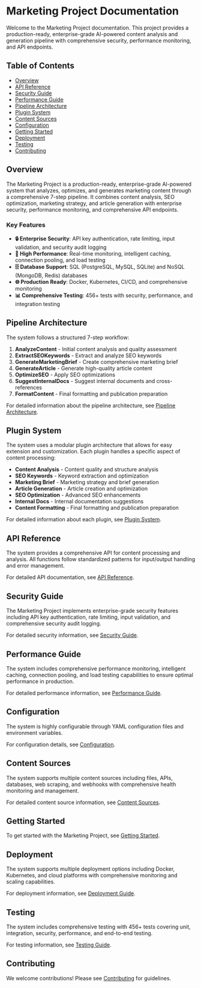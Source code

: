 # Marketing Project Documentation

Welcome to the Marketing Project documentation. This project provides a production-ready, enterprise-grade AI-powered content analysis and generation pipeline with comprehensive security, performance monitoring, and API endpoints.

## Table of Contents

- [Overview](#overview)
- [API Reference](#api-reference)
- [Security Guide](#security-guide)
- [Performance Guide](#performance-guide)
- [Pipeline Architecture](#pipeline-architecture)
- [Plugin System](#plugin-system)
- [Content Sources](#content-sources)
- [Configuration](#configuration)
- [Getting Started](#getting-started)
- [Deployment](#deployment)
- [Testing](#testing)
- [Contributing](#contributing)

## Overview

The Marketing Project is a production-ready, enterprise-grade AI-powered system that analyzes, optimizes, and generates marketing content through a comprehensive 7-step pipeline. It combines content analysis, SEO optimization, marketing strategy, and article generation with enterprise security, performance monitoring, and comprehensive API endpoints.

### Key Features

- **🔒 Enterprise Security**: API key authentication, rate limiting, input validation, and security audit logging
- **🚀 High Performance**: Real-time monitoring, intelligent caching, connection pooling, and load testing
- **🗄️ Database Support**: SQL (PostgreSQL, MySQL, SQLite) and NoSQL (MongoDB, Redis) databases
- **🌐 Production Ready**: Docker, Kubernetes, CI/CD, and comprehensive monitoring
- **📊 Comprehensive Testing**: 456+ tests with security, performance, and integration testing

## Pipeline Architecture

The system follows a structured 7-step workflow:

1. **AnalyzeContent** - Initial content analysis and quality assessment
2. **ExtractSEOKeywords** - Extract and analyze SEO keywords
3. **GenerateMarketingBrief** - Create comprehensive marketing brief
4. **GenerateArticle** - Generate high-quality article content
5. **OptimizeSEO** - Apply SEO optimizations
6. **SuggestInternalDocs** - Suggest internal documents and cross-references
7. **FormatContent** - Final formatting and publication preparation

For detailed information about the pipeline architecture, see [Pipeline Architecture](pipeline-architecture.md).

## Plugin System

The system uses a modular plugin architecture that allows for easy extension and customization. Each plugin handles a specific aspect of content processing:

- **Content Analysis** - Content quality and structure analysis
- **SEO Keywords** - Keyword extraction and optimization
- **Marketing Brief** - Marketing strategy and brief generation
- **Article Generation** - Article creation and optimization
- **SEO Optimization** - Advanced SEO enhancements
- **Internal Docs** - Internal documentation suggestions
- **Content Formatting** - Final formatting and publication preparation

For detailed information about each plugin, see [Plugin System](plugin-system.md).

## API Reference

The system provides a comprehensive API for content processing and analysis. All functions follow standardized patterns for input/output handling and error management.

For detailed API documentation, see [API Reference](api-reference.md).

## Security Guide

The Marketing Project implements enterprise-grade security features including API key authentication, rate limiting, input validation, and comprehensive security audit logging.

For detailed security information, see [Security Guide](security.md).

## Performance Guide

The system includes comprehensive performance monitoring, intelligent caching, connection pooling, and load testing capabilities to ensure optimal performance in production.

For detailed performance information, see [Performance Guide](performance.md).

## Configuration

The system is highly configurable through YAML configuration files and environment variables.

For configuration details, see [Configuration](configuration.md).

## Content Sources

The system supports multiple content sources including files, APIs, databases, web scraping, and webhooks with comprehensive health monitoring and management.

For detailed content source information, see [Content Sources](content-sources.md).

## Getting Started

To get started with the Marketing Project, see [Getting Started](getting-started.md).

## Deployment

The system supports multiple deployment options including Docker, Kubernetes, and cloud platforms with comprehensive monitoring and scaling capabilities.

For deployment information, see [Deployment Guide](deployment.md).

## Testing

The system includes comprehensive testing with 456+ tests covering unit, integration, security, performance, and end-to-end testing.

For testing information, see [Testing Guide](testing-guide.md).

## Contributing

We welcome contributions! Please see [Contributing](contributing.md) for guidelines.
